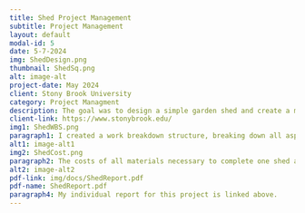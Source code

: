 ```yaml
---
title: Shed Project Management
subtitle: Project Management
layout: default
modal-id: 5
date: 5-7-2024
img: ShedDesign.png
thumbnail: ShedSq.png
alt: image-alt
project-date: May 2024
client: Stony Brook University
category: Project Managment
description: The goal was to design a simple garden shed and create a management plan for the entire project. I developed the project schedule, staffing requirements, manufacturing processes, and optimized all associated costs. I ended up enjoying this assignment more than anticipated; it was satisfying to create an efficient, all-encompassing plan for my theoretical company.
client-link: https://www.stonybrook.edu/
img1: ShedWBS.png
paragraph1: I created a work breakdown structure, breaking down all aspects of the job into simple work packets—tasks that can be handled by a single individual.
alt1: image-alt1
img2: ShedCost.png
paragraph2: The costs of all materials necessary to complete one shed are documented in a Google Sheet.
alt2: image-alt2
pdf-link: img/docs/ShedReport.pdf
pdf-name: ShedReport.pdf
paragraph4: My individual report for this project is linked above.
---
```


